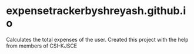 # expensetrackerbyshreyash.github.io
Calculates the total expenses of the user. Created this project with the help from members of CSI-KJSCE
